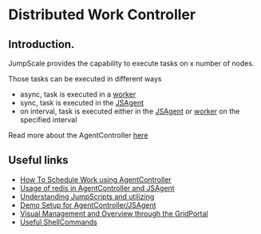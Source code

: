 Distributed Work Controller
===========================

Introduction.
-------------

JumpScale provides the capability to execute tasks on x number of nodes.

Those tasks can be executed in different ways

-   async, task is executed in a [worker](workers.md)
-   sync, task is executed in the [JSAgent](JSAgent.md)
-   on interval, task is executed either in the
    [JSAgent](JSAgent.md) or [worker](workers.md) on the
    specified interval

Read more about the AgentController [here](AgentControllerServer.md)

Useful links
-------------

-   [How To Schedule Work using AgentController](ScheduleWork.md)
-   [Usage of redis in AgentController and JSAgent](redis.md)
-   [Understanding JumpScripts and utilizing](JumpScript.md)
-   [Demo Setup for AgentController/JSAgent](DemoSetupTutorial.md)
-   [Visual Management and Overview through the GridPortal](../GridPortal/Home.md)
-   [Useful ShellCommands](ShellCommands/ShellCommands.md)

